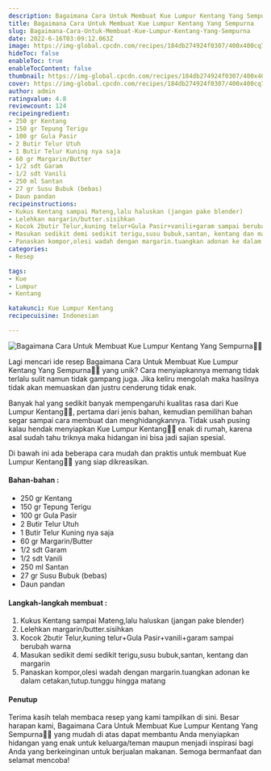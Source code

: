 ```yaml
---
description: Bagaimana Cara Untuk Membuat Kue Lumpur Kentang Yang Sempurna"
title: Bagaimana Cara Untuk Membuat Kue Lumpur Kentang Yang Sempurna
slug: Bagaimana-Cara-Untuk-Membuat-Kue-Lumpur-Kentang-Yang-Sempurna
date: 2022-6-16T03:09:12.063Z
image: https://img-global.cpcdn.com/recipes/184db274924f0307/400x400cq70/photo.jpg
hideToc: false
enableToc: true
enableTocContent: false
thumbnail: https://img-global.cpcdn.com/recipes/184db274924f0307/400x400cq70/photo.jpg
cover: https://img-global.cpcdn.com/recipes/184db274924f0307/400x400cq70/photo.jpg
author: admin
ratingvalue: 4.8
reviewcount: 124
recipeingredient:
- 250 gr Kentang
- 150 gr Tepung Terigu
- 100 gr Gula Pasir
- 2 Butir Telur Utuh
- 1 Butir Telur Kuning nya saja
- 60 gr Margarin/Butter
- 1/2 sdt Garam
- 1/2 sdt Vanili
- 250 ml Santan
- 27 gr Susu Bubuk (bebas)
- Daun pandan
recipeinstructions:
- Kukus Kentang sampai Mateng,lalu haluskan (jangan pake blender)
- Lelehkan margarin/butter.sisihkan
- Kocok 2butir Telur,kuning telur+Gula Pasir+vanili+garam sampai berubah warna
- Masukan sedikit demi sedikit terigu,susu bubuk,santan, kentang dan margarin
- Panaskan kompor,olesi wadah dengan margarin.tuangkan adonan ke dalam cetakan,tutup.tunggu hingga matang
categories:
- Resep

tags:
- Kue
- Lumpur
- Kentang

katakunci: Kue Lumpur Kentang
recipecuisine: Indonesian

---
```


![Bagaimana Cara Untuk Membuat Kue Lumpur Kentang Yang Sempurna👩‍🍳](https://img-global.cpcdn.com/recipes/184db274924f0307/400x400cq70/photo.jpg)

Lagi mencari ide resep Bagaimana Cara Untuk Membuat Kue Lumpur Kentang Yang Sempurna👩‍🍳 yang unik? Cara menyiapkannya memang tidak terlalu sulit namun tidak gampang juga. Jika keliru mengolah maka hasilnya tidak akan memuaskan dan justru cenderung tidak enak.

Banyak hal yang sedikit banyak mempengaruhi kualitas rasa dari Kue Lumpur Kentang👩‍🍳, pertama dari jenis bahan, kemudian pemilihan bahan segar sampai cara membuat dan menghidangkannya. Tidak usah pusing kalau hendak menyiapkan Kue Lumpur Kentang👩‍🍳 enak di rumah, karena asal sudah tahu triknya maka hidangan ini bisa jadi sajian spesial.

Di bawah ini ada beberapa cara mudah dan praktis untuk membuat Kue Lumpur Kentang👩‍🍳 yang siap dikreasikan.

<!--inarticleads1-->

#### Bahan-bahan :

- 250 gr Kentang
- 150 gr Tepung Terigu
- 100 gr Gula Pasir
- 2 Butir Telur Utuh
- 1 Butir Telur Kuning nya saja
- 60 gr Margarin/Butter
- 1/2 sdt Garam
- 1/2 sdt Vanili
- 250 ml Santan
- 27 gr Susu Bubuk (bebas)
- Daun pandan

<!--inarticleads2-->

#### Langkah-langkah membuat :

1. Kukus Kentang sampai Mateng,lalu haluskan (jangan pake blender)
1. Lelehkan margarin/butter.sisihkan
1. Kocok 2butir Telur,kuning telur+Gula Pasir+vanili+garam sampai berubah warna
1. Masukan sedikit demi sedikit terigu,susu bubuk,santan, kentang dan margarin
1. Panaskan kompor,olesi wadah dengan margarin.tuangkan adonan ke dalam cetakan,tutup.tunggu hingga matang

#### Penutup

Terima kasih telah membaca resep yang kami tampilkan di sini. Besar harapan kami, Bagaimana Cara Untuk Membuat Kue Lumpur Kentang Yang Sempurna👩‍🍳 yang mudah di atas dapat membantu Anda menyiapkan hidangan yang enak untuk keluarga/teman maupun menjadi inspirasi bagi Anda yang berkeinginan untuk berjualan makanan. Semoga bermanfaat dan selamat mencoba!